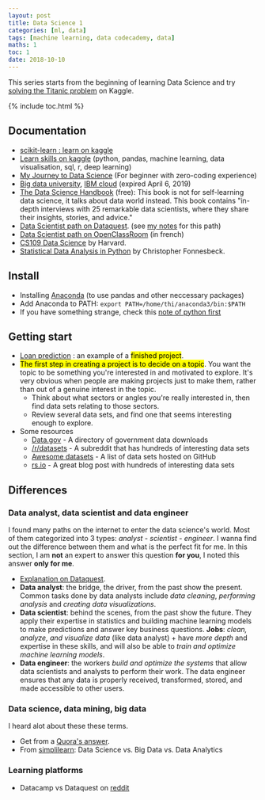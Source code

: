 ```yaml
---
layout: post
title: Data Science 1
categories: [ml, data]
tags: [machine learning, data codecademy, data]
maths: 1
toc: 1
date: 2018-10-10
---
```


This series starts from the beginning of learning Data Science and try [solving the Titanic problem](https://www.kaggle.com/c/titanic) on Kaggle.

{% include toc.html %}

## Documentation

- [scikit-learn : learn on kaggle](http://blog.kaggle.com/author/kevin-markham/)
- [Learn skills on kaggle](https://www.kaggle.com/learn/overview) (python, pandas, machine learning, data visualisation, sql, r, deep learning)
- [My Journey to Data Science](https://towardsdatascience.com/my-journey-to-data-science-for-beginner-with-zero-coding-experience-1e7896b564d3) (For beginner with zero-coding experience)
- [Big data university](courses.cognitiveclass.ai), [IBM cloud](https://console.bluemix.net) (expired April 6, 2019)
- [The Data Science Handbook](http://www.thedatasciencehandbook.com/) (free): This book is not for self-learning data science, it talks about data world instead. This book contains "in-depth interviews with 25 remarkable data scientists, where they share their insights, stories, and advice."
- [Data Scientist path on Dataquest](https://www.dataquest.io/path/data-scientist). (see [my notes](/tags#dataquest) for this path)
- [Data Scientist path on OpenClassRoom](https://openclassrooms.com/fr/paths/63-data-scientist) (in french)
- [CS109 Data Science](http://cs109.github.io/2015/pages/videos.html) by Harvard.
- [Statistical Data Analysis in Python](https://github.com/fonnesbeck/statistical-analysis-python-tutorial) by Christopher Fonnesbeck.


## Install

- Installing [Anaconda](https://docs.anaconda.com/anaconda/install/linux) (to use pandas and other neccessary packages)
- Add Anaconda to PATH: `export PATH=/home/thi/anaconda3/bin:$PATH`
- If you have something strange, check this [note of python first]({{site.baseurl}}/python-note-1#install)

## Getting start

- [Loan prediction](https://github.com/dataquestio/loan-prediction) : an example of a <mark>finished project</mark>.
- <mark>The first step in creating a project is to decide on a topic</mark>. You want the topic to be something you're interested in and motivated to explore. It's very obvious when people are making projects just to make them, rather than out of a genuine interest in the topic.
  - Think about what sectors or angles you're really interested in, then find data sets relating to those sectors.
  - Review several data sets, and find one that seems interesting enough to explore.
- Some resources
  - [Data.gov](https://www.data.gov/) - A directory of government data downloads
  - [/r/datasets](https://reddit.com/r/datasets) - A subreddit that has hundreds of interesting data sets
  - [Awesome datasets](https://github.com/caesar0301/awesome-public-datasets) - A list of data sets hosted on GitHub
  - [rs.io](http://rs.io/100-interesting-data-sets-for-statistics/) - A great blog post with hundreds of interesting data sets

## Differences 

### Data analyst, data scientist and data engineer

I found many paths on the internet to enter the data science's world. Most of them categorized into 3 types: *analyst - scientist - engineer*. I wanna find out the difference between them and what is the perfect fit for me. In this section, I am **not** an expert to answer this question **for you**, I noted this answer **only for me**.

- [Explanation on Dataquest](https://www.dataquest.io/blog/data-analyst-data-scientist-data-engineer/).
- **Data analyst**: the bridge, the driver, from the past show the present. Common tasks done by data analysts include _data cleaning_, _performing analysis_ and _creating data visualizations_.
- **Data scientist**: behind the scenes, from the past show the future. They apply their expertise in statistics and building machine learning models to make predictions and answer key business questions. **Jobs**: _clean, analyze, and visualize data_ (like data analyst) + have _more depth_ and expertise in these skills, and will also be able to _train and optimize machine learning models_.
- **Data engineer**: the workers _build and optimize the systems_ that allow data scientists and analysts to perform their work. The data engineer ensures that any data is properly received, transformed, stored, and made accessible to other users.


### Data science, data mining, big data

I heard alot about these these terms. 

- Get from a [Quora's answer](https://www.quora.com/What-are-the-differences-between-Data-Science-and-Data-Mining-are-they-same).
- From [simplilearn](https://www.simplilearn.com/data-science-vs-big-data-vs-data-analytics-article): Data Science vs. Big Data vs. Data Analytics

### Learning platforms

- Datacamp vs Dataquest on [reddit](https://www.reddit.com/r/datascience/comments/7gne17/which_one_is_more_effective_for_learning_data/)

